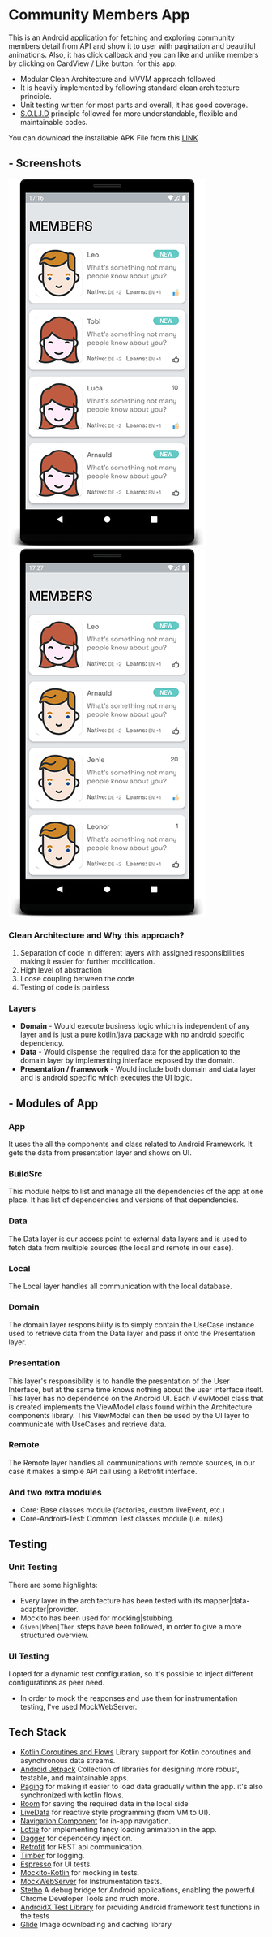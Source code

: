 # Community Members App

This is an Android application for fetching and exploring community members detail from API and show it to user with pagination and beautiful animations.
Also, it has click callback and you can like and unlike members by clicking on CardView / Like button.
for this app:
- Modular Clean Architecture and MVVM approach followed
- It is heavily implemented by following standard clean architecture principle.
- Unit testing written for most parts and overall, it has good coverage.
- [S.O.L.I.D](https://en.wikipedia.org/wiki/SOLID) principle followed for more understandable, flexible and maintainable codes.


You can download the installable APK File from this [LINK](/app/release/AppRelease.apk)

## - Screenshots

![](/screenshot/screen1.png)
![](/screenshot/screen2.png)

### Clean Architecture and Why this approach?
1. Separation of code in different layers with assigned responsibilities making it easier for further modification.
2. High level of abstraction
3. Loose coupling between the code
4. Testing of code is painless

### Layers
- **Domain** - Would execute business logic which is independent of any layer and is just a pure kotlin/java package with no android specific dependency.
- **Data** - Would dispense the required data for the application to the domain layer by implementing interface exposed by the domain.
- **Presentation / framework** - Would include both domain and data layer and is android specific which executes the UI logic.

## - Modules of App
### App
It uses the all the components and class related to Android Framework. It gets the data from presentation layer and shows on UI.

### BuildSrc
This module helps to list and manage all the dependencies of the app at one place. It has list of dependencies and versions of that dependencies.

### Data
The Data layer is our access point to external data layers and is used to fetch data from multiple sources (the local and remote in our case).

### Local
The Local layer handles all communication with the local database.

### Domain
The domain layer responsibility is to simply contain the UseCase instance used to retrieve data from the Data layer and pass it onto the Presentation layer.

### Presentation
This layer's responsibility is to handle the presentation of the User Interface, but at the same time knows nothing about the user interface itself. This layer has no dependence on the Android UI. Each ViewModel class that is created implements the ViewModel class found within the Architecture components library. This ViewModel can then be used by the UI layer to communicate with UseCases and retrieve data.

### Remote
The Remote layer handles all communications with remote sources, in our case it makes a simple API call using a Retrofit interface.

### And two extra modules
* Core: Base classes module (factories, custom liveEvent, etc.)
* Core-Android-Test: Common Test classes module (i.e. rules)


## Testing

### Unit Testing

There are some highlights:
* Every layer in the architecture has been tested with its mapper|data-adapter|provider.
* Mockito has been used for mocking|stubbing.
* `Given|When|Then` steps have been followed, in order to give a more structured overview.

### UI Testing

I opted for a dynamic test configuration, so it's possible to inject different configurations as peer need.
* In order to mock the responses and use them for instrumentation testing, I've used MockWebServer.


## Tech Stack
* [Kotlin Coroutines and Flows][0] Library support for Kotlin coroutines and asynchronous data streams.
* [Android Jetpack][1] Collection of libraries for designing more robust, testable, and maintainable apps.
* [Paging][2] for making it easier to load data gradually within the app. it's also synchronized with kotlin flows. 
* [Room][3] for saving the required data in the local side
* [LiveData][4] for reactive style programming (from VM to UI).
* [Navigation Component][5] for in-app navigation.
* [Lottie][6] for implementing fancy loading animation in the app.
* [Dagger][7] for dependency injection.
* [Retrofit][8] for REST api communication.
* [Timber][9] for logging.
* [Espresso][10] for UI tests.
* [Mockito-Kotlin][11] for mocking in tests.
* [MockWebServer][12] for Instrumentation tests.
* [Stetho][13] A debug bridge for Android applications, enabling the powerful Chrome Developer Tools and much more.
* [AndroidX Test Library][14] for providing Android framework test functions in the tests
* [Glide][15] Image downloading and caching library

[0]:  https://github.com/Kotlin/kotlinx.coroutines
[1]:  https://developer.android.com/jetpack/androidx/explorer
[2]:  https://developer.android.com/jetpack/androidx/releases/paging
[3]:  https://developer.android.com/jetpack/androidx/releases/room
[4]:  https://developer.android.com/topic/libraries/architecture/livedata
[5]:  https://developer.android.com/topic/libraries/architecture/navigation/
[6]:  https://github.com/airbnb/lottie-android
[7]:  https://github.com/google/dagger
[8]:  https://github.com/square/retrofit
[9]:  https://github.com/JakeWharton/timber
[10]: https://developer.android.com/training/testing/espresso/
[11]: https://github.com/nhaarman/mockito-kotlin
[12]: https://github.com/square/okhttp/tree/master/mockwebserver
[13]: https://github.com/facebook/stetho
[14]: https://github.com/android/android-test
[15]: https://github.com/bumptech/glide
